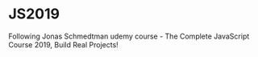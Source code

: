 # JS2019
Following Jonas Schmedtman udemy course - The Complete JavaScript Course 2019, Build Real Projects!
